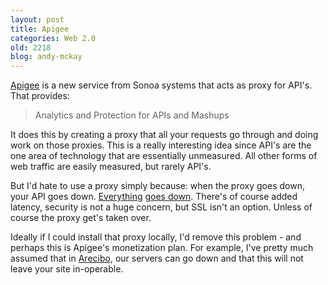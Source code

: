 ```yaml
---
layout: post
title: Apigee
categories: Web 2.0
old: 2218
blog: andy-mckay
---
```

<p><a href="http://www.apigee.com/">Apigee</a> is a new service from Sonoa systems that acts as proxy for API's. That provides:</p>
<blockquote>Analytics and Protection for APIs and Mashups</blockquote>
<p>It does this by creating a proxy that all your requests go through and doing work on those proxies. This is a really interesting idea since API's are the one area of technology that are essentially unmeasured. All other forms of web traffic are easily measured, but rarely API's.</p>
<p>But I'd hate to use a proxy simply because: when the proxy goes down, your API goes down. <a href="https://mckay.pub/blog/andy/2093/">Everything</a> <a href="http://www.techcrunch.com/2009/07/02/google-app-engine-broken-for-4-hours-and-counting/">goes down</a>. There's of course added latency,  security is not a huge concern, but SSL isn't an option. Unless of course the proxy get's taken over.</p>
<p>Ideally if I could install that proxy locally, I'd remove this problem - and perhaps this is Apigee's monetization plan.  For example, I've pretty much assumed that in <a href="http://www.areciboapp.com">Arecibo</a>, our servers can go down and that this will not leave your site in-operable.</p>